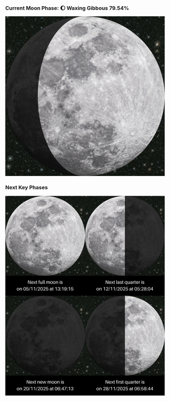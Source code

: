 ### Current Moon Phase: 🌔 Waxing Gibbous 79.54%
![Moon Phase](moonphase.png)
### Next Key Phases
![Gallery](gallery.png)